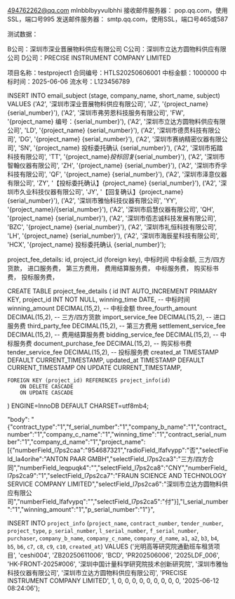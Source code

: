 494762262@qq.com mlnbblbyyvulbhhi
接收邮件服务器： pop.qq.com，使用SSL，端口号995
发送邮件服务器： smtp.qq.com，使用SSL，端口号465或587


测试数据：

B公司：深圳市深业晋展物料供应有限公司
C公司：深圳市立达方圆物料供应有限公司
D公司：PRECISE INSTRUMENT COMPANY LIMITED

项目名称：testproject1
合同编号：HTLS20250606001
中标金额：1000000
中标时间：2025-06-06
流水号：L123456789


INSERT INTO email_subject (stage, company_name, short_name, subject)
VALUES
    ('A2', '深圳市深业晋展物料供应有限公司', 'JZ', '{project_name} {serial_number}'),
    ('A2', '深圳市弗劳恩科技服务有限公司', 'FW', '{project_name} 编号：{serial_number}'), 
    ('A2', '深圳市立达方圆物料供应有限公司', 'LD', '{project_name} {serial_number}'),
    ('A2', '深圳市德贯科技有限公司', 'DG', '{project_name} {serial_number}'),
    ('A2', '深圳市赛纳精密仪器有限公司', 'SN', '{project_name} 投标委托确认 {serial_number}'),
    ('A2', '深圳市拓踏科技有限公司', 'TT', '{project_name}_投标回复_{serial_number}'),
    ('A2', '深圳市智翰仪器有限公司', 'ZH', '{project_name} {serial_number}'),
    ('A2', '深圳市乔孚科技有限公司', 'QF', '{project_name} {serial_number}'),
    ('A2', '深圳市泽意仪器有限公司', 'ZY', '【投标委托确认】{project_name} {serial_number}'),
    ('A2', '深圳市久业科技仪器有限公司', 'JY', '【回复确认】{project_name} {serial_number}'),
    ('A2', '深圳市雅怡科技仪器有限公司', 'YY', '{project_name}/{serial_number}'),
    ('A2', '深圳市启慧仪器有限公司', 'QH', '{project_name} {serial_number}'),
    ('A2', '深圳市佰志诚科技发展有限公司', 'BZC', '{project_name} {serial_number}'),
    ('A2', '深圳市礼恒科技有限公司', 'LH', '{project_name} {serial_number}'),
    ('A2', '深圳市海辰星科技有限公司', 'HCX', '{project_name} 投标委托确认 {serial_number}');


project_fee_details:
id,
project_id (foreign key),
中标时间
中标金额,
三方/四方货款，
进口服务费，
第三方费用，
费用结算服务费，
中标服务费，
购买标书费，
投标服务费，


CREATE TABLE project_fee_details (
    id INT AUTO_INCREMENT PRIMARY KEY,
    project_id INT NOT NULL,
    winning_time DATE,                        -- 中标时间
    winning_amount DECIMAL(15,2),             -- 中标金额
    three_fourth_amount DECIMAL(15,2),        -- 三方/四方货款
    import_service_fee DECIMAL(15,2),         -- 进口服务费
    third_party_fee DECIMAL(15,2),            -- 第三方费用
    settlement_service_fee DECIMAL(15,2),     -- 费用结算服务费
    bidding_service_fee DECIMAL(15,2),        -- 中标服务费
    document_purchase_fee DECIMAL(15,2),      -- 购买标书费
    tender_service_fee DECIMAL(15,2),         -- 投标服务费
    created_at TIMESTAMP DEFAULT CURRENT_TIMESTAMP,
    updated_at TIMESTAMP DEFAULT CURRENT_TIMESTAMP ON UPDATE CURRENT_TIMESTAMP,
    
    FOREIGN KEY (project_id) REFERENCES project_info(id)
        ON DELETE CASCADE
        ON UPDATE CASCADE
) ENGINE=InnoDB DEFAULT CHARSET=utf8mb4;




"body": "{\"contract_type\":\"1\",\"f_serial_number\":\"1\",\"company_b_name\":\"1\",\"contract_number\":\"1\",\"company_c_name\":\"1\",\"winning_time\":\"1\",\"contract_serial_number\":\"1\",\"company_d_name\":\"1\",\"project_name\":[{\"numberField_l7ps2caa\":\"954687321\",\"radioField_lfafvypp\":\"否\",\"selectField_la4orihe\":\"ANTON PAAR GMBH\",\"selectField_l7ps2ca3\":\"三方/四方合同\",\"numberField_leqpuqk4\":\"\",\"selectField_l7ps2ca8\":\"CNY\",\"numberField_l7ps2ca9\":\"1\",\"selectField_l7ps2ca7\":\"FRAUN SCIENCE AND TECHNOLOGY SERVICE COMPANY LIMITED\",\"selectField_l7ps2ca6\":\"深圳市立达方圆物料供应有限公司\",\"numberField_lfafvypq\":\"\",\"selectField_l7ps2ca5\":\"付\"}],\"l_serial_number\":\"1\",\"winning_amount\":\"1\",\"p_serial_number\":\"1\"}",


INSERT INTO `project_info` (`project_name`, `contract_number`, `tender_number`, `project_type`, `p_serial_number`, `l_serial_number`, `f_serial_number`, `purchaser`, `company_b_name`, `company_c_name`, `company_d_name`, `a1`, `a2`, `b3`, `b4`, `b5`, `b6`, `c7`, `c8`, `c9`, `c10`, `created_at`) VALUES
('光明高等研究院通勤班车租赁项目', 'ceshi004', 'ZB20250611006', 'BCD', 'PR202506006', '2025LDF_006', 'HK-FRONT-2025#006', '深圳中国计量科学研究院技术创新研究院', '深圳市雅怡科技仪器有限公司', '深圳市立达方圆物料供应有限公司', 'PRECISE INSTRUMENT COMPANY LIMITED', 1, 0, 0, 0, 0, 0, 0, 0, 0, 0, '2025-06-12 08:24:06');